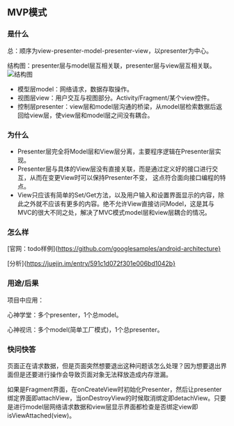 ## MVP模式

### 是什么

总：顺序为view-presenter-model-presenter-view，以presenter为中心。

结构图：presenter层与model层互相关联，presenter层与view层互相关联。
![结构图](https://github.com/2211785113/Blog/blob/master/images/mvp.jpg)

- 模型层model：网络请求，数据存取操作。
- 视图层view：用户交互与视图部分。Activity/Fragment/某个view控件。
- 控制层presenter：view层和model层沟通的桥梁，从model层检索数据后返回给view层，使view层和model层之间没有耦合。

### 为什么

- Presenter层完全将Model层和View层分离，主要程序逻辑在Presenter层实现。
- Presenter层与具体的View层没有直接关联，而是通过定义好的接口进行交互，从而在变更View时可以保持Presenter不变， 这点符合面向接口编程的特点。
- View只应该有简单的Set/Get方法，以及用户输入和设置界面显示的内容，除此之外就不应该有更多的内容。绝不允许View直接访问Model，这是其与MVC的很大不同之处，解决了MVC模式model层和view层耦合的情况。

### 怎么样

[官网：todo样例]{https://github.com/googlesamples/android-architecture}

[分析]{https://juejin.im/entry/591c1d072f301e006bd1042b}

### 用途/后果

项目中应用：

心神学堂：多个presenter，1个总model。

心神视讯：多个model(简单工厂模式)，1个总presenter。

### 快问快答

页面正在请求数据，但是页面突然想要退出这种问题该怎么处理？因为想要退出界面但是还要进行操作会导致页面对象无法释放造成内存泄漏。

如果是Fragment界面，在onCreateView时初始化Presenter，然后让presenter绑定界面即attachView，当onDestroyView的时候取消绑定即detachView。只要是进行model层网络请求数据和view层显示界面都检查是否绑定view即isViewAttached(view)。







